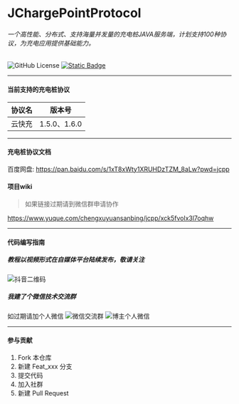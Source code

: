 # JChargePointProtocol

###### 一个高性能、分布式、支持海量并发量的充电桩JAVA服务端，计划支持100种协议，为充电应用提供基础能力。

<p>
    <a target="_blank"
       style="text-decoration: none !important;"
       href="https://www.apache.org/licenses/LICENSE-2.0">
      <img alt="GitHub License" src="https://img.shields.io/github/license/sanbing-java/JChargePointProtocol?style=flat&link=https%3A%2F%2Fwww.apache.org%2Flicenses%2FLICENSE-2.0" />
    </a>
    <a href="https://t.zsxq.com/j9b21">
       <img alt="Static Badge" src="https://img.shields.io/badge/%E7%A4%BE%E7%BE%A4-%E4%B8%89%E4%B8%99%E5%BC%80%E6%BA%90%E7%A4%BE%E5%8C%BA-ff69b4?style=flat">
    </a>
</p>

------------------------------
#### 当前支持的充电桩协议
| 协议名  | 版本号        |
|---|------------|
| 云快充  | 1.5.0、1.6.0 |

------------------------------
#### 充电桩协议文档
百度网盘: https://pan.baidu.com/s/1xT8xWty1XRUHDzTZM_8aLw?pwd=jcpp

#### 项目wiki
> 如果链接过期请到微信群申请协作

https://www.yuque.com/chengxuyuansanbing/jcpp/xck5fvolx3l7oqhw

------------------------------
#### 代码编写指南
##### 教程以视频形式在自媒体平台陆续发布，敬请关注
![抖音二维码](https://foruda.gitee.com/images/1728650678915895016/b2219d50_10604541.png)

##### 我建了个微信技术交流群
如过期请加个人微信
![微信交流群](https://foruda.gitee.com/images/1729683365750232573/8b2574af_10604541.png "微信交流群")
![博主个人微信](https://foruda.gitee.com/images/1729683391329244317/bfefcca3_10604541.jpeg "博主个人微信")

------------------------------
#### 参与贡献

1. Fork 本仓库
2. 新建 Feat_xxx 分支
3. 提交代码
4. 加入社群
5. 新建 Pull Request


  